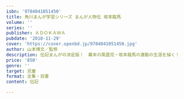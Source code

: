 ```yaml
---
isbn: '9784041051450'
title: 角川まんが学習シリーズ まんが人物伝 坂本龍馬
volume: ''
series: ''
publisher: ＡＤＯＫＡＷＡ
pubdate: '2018-11-29'
cover: 'https://cover.openbd.jp/9784041051450.jpg'
author: 山本博文／監修
description: 伝記まんがの決定版！　幕末の風雲児・坂本龍馬の激動の生涯を描く！
price: '850'
genre: ''
target: 児童
format: 全集・双書
content: 伝記

---
```

